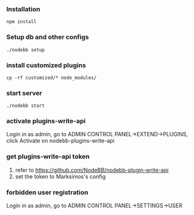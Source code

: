 ### Installation
`npm install`

### Setup db and other configs
`./nodebb setup`

### install customized plugins
`cp -rf customized/* node_modules/`

### start server
`./nodebb start`

### activate plugins-write-api
Login in as admin, go to ADMIN CONTROL PANEL->EXTEND->PLUGINS, click Activate on nodebb-plugins-write-api

### get plugins-write-api token
1. refer to https://github.com/NodeBB/nodebb-plugin-write-api
2. set the token to Marksimos's config

### forbidden user registration
Login in as admin, go to ADMIN CONTROL PANEL->SETTINGS->USER

